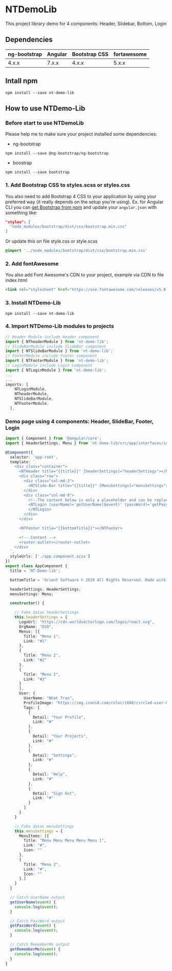 # NTDemoLib

This project library demo for 4 components: Header, Slidebar, Bottom, Login

## Dependencies
| ng-bootstrap | Angular | Bootstrap CSS | fortawesome |
| ------------ | ------- | ------------- | ------------|
| 4.x.x        | 7.x.x   | 4.x.x         | 5.x.x

## Intall npm

```shell
npm install --save nt-demo-lib
```

## How to use NTDemo-Lib

### Before start to use NTDemoLib
Please help me to make sure your project installed some dependencies:
  - ng-bootstrap
```shell
npm install --save @ng-bootstrap/ng-bootstrap
```
  - boostrap
```shell
npm install --save bootstrap
```


### 1. Add Bootstrap CSS to styles.scss or styles.css
You also need to add Bootstrap 4 CSS to your application by using your preferred way (it really depends on the setup you're using). Ex. for Angular CLI you can [get Bootstrap from npm](https://www.npmjs.com/package/bootstrap) and update your `angular.json` with something like:

```json
"styles": [
  "node_modules/bootstrap/dist/css/bootstrap.min.css"
]
```

Or update this on file style.css or style.scss

```scss
@import '../node_modules/bootstrap/dist/css/bootstrap.min.css'
```
### 2. Add fontAwesome
You also add Font Awesome's CDN to your project, example via CDN to file index.html

```html
<link rel="stylesheet" href="https://use.fontawesome.com/releases/v5.8.1/css/all.css" integrity="sha384-50oBUHEmvpQ+1lW4y57PTFmhCaXp0ML5d60M1M7uH2+nqUivzIebhndOJK28anvf" crossorigin="anonymous">
```
### 3. Install NTDemo-Lib

```shell
npm install --save nt-demo-lib
```

### 4. Import NTDemo-Lib modules to projects

```ts
// Header Module include Header component
import { NTheaderModule } from 'nt-demo-lib';
// SlideBarModule inclode SlideBar component
import { NTSlideBarModule } from 'nt-demo-lib';
// FooterModule inclode Footer component
import { NTFooterModule } from 'nt-demo-lib';
// LoginModule inclode Login component
import { NTLoginModule } from 'nt-demo-lib';
...
...
imports: [
    NTLoginModule,
    NTheaderModule,
    NTSlideBarModule,
    NTFooterModule,
  ],
```

### Demo page using 4 components: Header, SlideBar, Footer, Login

```ts
import { Component } from '@angular/core';
import { HeaderSettings, Menu } from 'nt-demo-lib/src/app/interfaces/interfaces';

@Component({
  selector: 'app-root',
  template: `
    <div class="container">
      <NTHeader title="{{title}}" [headerSettings]="headerSettings"></NTHeader>
      <div class="row">
        <div class="col-md-3">
          <NTSlide-Bar title="{{title}}" [MenuSettings]="menuSettings"></NTSlide-Bar>
        </div>
        <div class="col-md-9">
          <!--The content below is only a placeholder and can be replaced.-->
          <NTLogin (userName)='getUserName($event)' (passWord)='getPassWord($event)' (rememberMe)='getRememberMe($event)'>
          </NTLogin>
        </div>
      </div>

      <NTFooter title="{{bottomTitle}}"></NTFooter>

      <!-- Content -->
      <router-outlet></router-outlet>
    </div>
  `,
  styleUrls: ['./app.component.scss']
})
export class AppComponent {
  title = 'NT-Demo-lib';

  bottomTitle = 'Orient Software © 2019 All Rights Reserved. Made with love by Orient Team.';

  headerSettings: HeaderSettings;
  menuSettings: Menu;

  constructor() {

    // Fake datas headerSettings
    this.headerSettings = {
      LogoUrl: "https://cdn.worldvectorlogo.com/logos/react.svg",
      OrgName: "OSD",
      Menus: [{
        Title: "Menu 1",
        Link: "#1"
      },
      {
        Title: "Menu 2",
        Link: "#2"
      },
      {
        Title: "Menu 2",
        Link: "#3"
      }
      ],
      User: {
        UserName: "Nhat Tran",
        ProfileImage: "https://img.icons8.com/color/1600/circled-user-male-skin-type-1-2.png",
        Tags: [
          {
            Detail: "Your Profile",
            Link: "#"
          },
          {
            Detail: "Your Projects",
            Link: "#"
          },
          {
            Detail: "Settings",
            Link: "#"
          },
          {
            Detail: "Help",
            Link: "#"
          },
          {
            Detail: "Sign Out",
            Link: "#"
          }
        ]
      }
    }

    // Fake datas menuSettings
    this.menuSettings = {
      MenuItems: [{
        Title: "Menu Menu Menu Menu Menu 1",
        Link: "#",
        Icon: ""
      },
      {
        Title: "Menu 2",
        Link: "#",
        Icon: ""
      },]
    }
  }

  // Catch UserName output
  getUserName(event) {
    console.log(event);
  }

  // Catch PassWord output
  getPassWord(event) {
    console.log(event);
  }

  // Catch RememberMe output
  getRememberMe(event) {
    console.log(event);
  }
}
```
